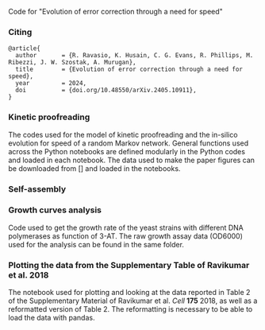 Code for "Evolution of error correction through a need for speed"

### Citing
```
@article{
  author       = {R. Ravasio, K. Husain, C. G. Evans, R. Phillips, M. Ribezzi, J. W. Szostak, A. Murugan},
  title        = {Evolution of error correction through a need for speed},
  year         = 2024,
  doi          = {doi.org/10.48550/arXiv.2405.10911},
}
```
### Kinetic proofreading

The codes used for the model of kinetic proofreading and the in-silico evolution for speed of a random Markov network. General functions used across the Python notebooks are defined modularly in the Python codes and loaded in each notebook. The data used to make the paper figures can be downloaded from [] and loaded in the notebooks. 

### Self-assembly

### Growth curves analysis

Code used to get the growth rate of the yeast strains with different DNA polymerases as function of 3-AT. The raw growth assay data (OD6000) used for the analysis can be found in the same folder. 

### Plotting the data from the Supplementary Table of Ravikumar et al. 2018

The notebook used for plotting and looking at the data reported in Table 2 of the Supplementary Material of Ravikumar et al. _Cell_ **175** 2018, as well as a reformatted version of Table 2. The reformatting is necessary to be able to load the data with pandas.

